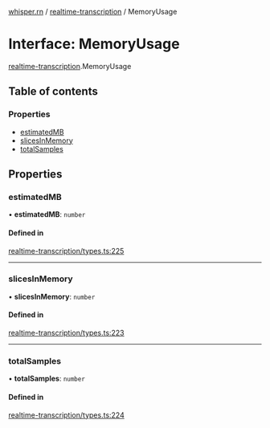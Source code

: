 [whisper.rn](../README.md) / [realtime-transcription](../modules/realtime_transcription.md) / MemoryUsage

# Interface: MemoryUsage

[realtime-transcription](../modules/realtime_transcription.md).MemoryUsage

## Table of contents

### Properties

- [estimatedMB](realtime_transcription.MemoryUsage.md#estimatedmb)
- [slicesInMemory](realtime_transcription.MemoryUsage.md#slicesinmemory)
- [totalSamples](realtime_transcription.MemoryUsage.md#totalsamples)

## Properties

### estimatedMB

• **estimatedMB**: `number`

#### Defined in

[realtime-transcription/types.ts:225](https://github.com/mybigday/whisper.rn/blob/ee85d12/src/realtime-transcription/types.ts#L225)

___

### slicesInMemory

• **slicesInMemory**: `number`

#### Defined in

[realtime-transcription/types.ts:223](https://github.com/mybigday/whisper.rn/blob/ee85d12/src/realtime-transcription/types.ts#L223)

___

### totalSamples

• **totalSamples**: `number`

#### Defined in

[realtime-transcription/types.ts:224](https://github.com/mybigday/whisper.rn/blob/ee85d12/src/realtime-transcription/types.ts#L224)
